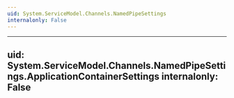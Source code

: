 ```yaml
---
uid: System.ServiceModel.Channels.NamedPipeSettings
internalonly: False
---
```


---
uid: System.ServiceModel.Channels.NamedPipeSettings.ApplicationContainerSettings
internalonly: False
---
